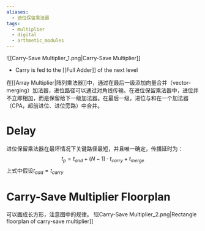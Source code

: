 ```yaml
---
aliases:
  - 进位保留乘法器
tags:
  - multiplier
  - digital
  - arthmetic_modules
---
```

![[Carry-Save Multiplier_1.png|Carry-Save Multiplier]]

- Carry is fed to the [[Full Adder]] of the next level

在[[Array Multiplier|阵列乘法器]]中，通过在最后一级添加向量合并（vector-merging）加法器，进位路径可以通过对角线传输。在进位保留乘法器中，进位并不立即相加，而是保留给下一级加法器。在最后一级，进位与和在一个加法器（CPA，超前进位、进位旁路）中合并。

# Delay

进位保留乘法器在最坏情况下关键路径最短，并且唯一确定，传播延时为：
$$t_p=t_{and}+(N-1)\cdot t_{carry}+t_{merge}$$
上式中假设$t_{add}=t_{carry}$

# Carry-Save Multiplier Floorplan

可以画成长方形，注意图中的规律。
![[Carry-Save Multiplier_2.png|Rectangle floorplan of carry-save multiplier]]